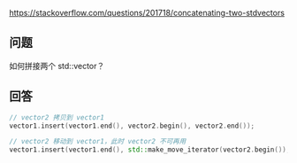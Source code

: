 <https://stackoverflow.com/questions/201718/concatenating-two-stdvectors>

## 问题

如何拼接两个 std::vector？

## 回答

```c++
// vector2 拷贝到 vector1
vector1.insert(vector1.end(), vector2.begin(), vector2.end());

// vector2 移动到 vector1，此时 vector2 不可再用
vector1.insert(vector1.end(), std::make_move_iterator(vector2.begin()), std::make_move_iterator(vector2.end()));
```
